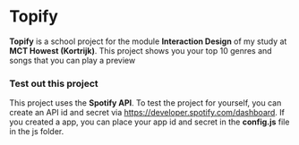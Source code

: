 # Topify
**Topify** is a school project for the module **Interaction Design** of my study at **MCT Howest (Kortrijk)**. This project shows you your top  10 genres and songs that you can play a preview

### Test out this project
This project uses the **Spotify API**. To test the project for yourself, you can create an API id and secret via https://developer.spotify.com/dashboard. If you created a app, you can place your app id and secret in the **config.js** file in the js folder.
